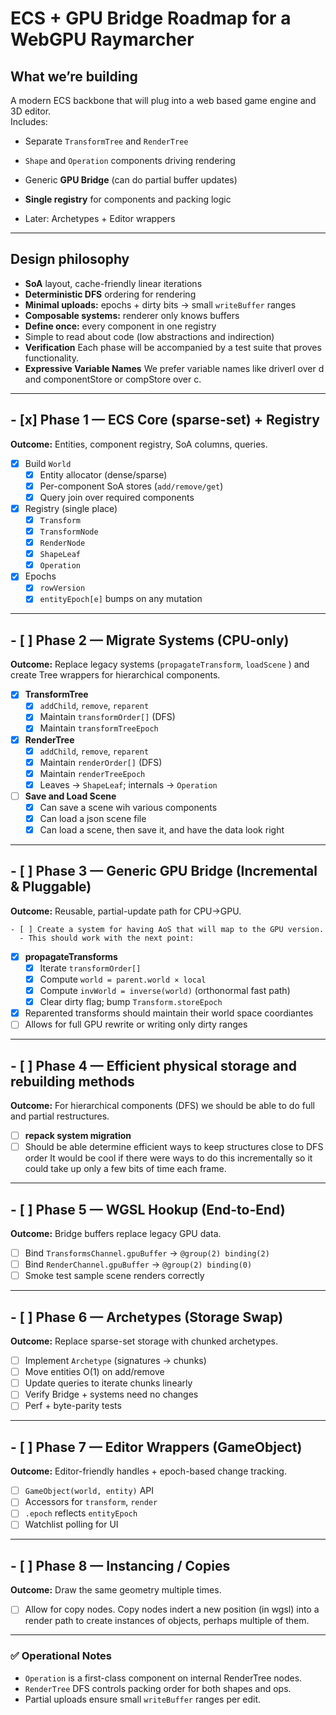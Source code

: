 # ECS + GPU Bridge Roadmap for a WebGPU Raymarcher

## What we’re building

A modern ECS backbone that will plug into a web based game engine and 3D editor.  
Includes:

- Separate `TransformTree` and `RenderTree`
    
- `Shape` and `Operation` components driving rendering
    
- Generic **GPU Bridge** (can do partial buffer updates)
    
- **Single registry** for components and packing logic
    
- Later: Archetypes + Editor wrappers
    

---

## Design philosophy

- **SoA** layout, cache-friendly linear iterations    
- **Deterministic DFS** ordering for rendering
- **Minimal uploads:** epochs + dirty bits → small `writeBuffer` ranges
- **Composable systems:** renderer only knows buffers
- **Define once:** every component in one registry
- Simple to read about code (low abstractions and indirection)
- **Verification** Each phase will be accompanied by a test suite that proves functionality.
- **Expressive Variable Names** We prefer variable names like driverI over d and componentStore or compStore over c.
---

## - [x] Phase 1 — ECS Core (sparse-set) + Registry
**Outcome:** Entities, component registry, SoA columns, queries.  

- [x] Build `World`
  - [x] Entity allocator (dense/sparse)
  - [x] Per-component SoA stores (`add/remove/get`)
  - [x] Query join over required components
- [x] Registry (single place)
  - [x] `Transform`
  - [x] `TransformNode`
  - [x] `RenderNode`
  - [x] `ShapeLeaf`
  - [x] `Operation`
- [x] Epochs
  - [x] `rowVersion`  
  - [x] `entityEpoch[e]` bumps on any mutation  

---

## - [ ] Phase 2 — Migrate Systems (CPU-only)
**Outcome:** Replace legacy systems (`propagateTransform`, `loadScene` ) and create Tree wrappers for hierarchical components.

- [x] **TransformTree**
  - [x] `addChild`, `remove`, `reparent`
  - [x] Maintain `transformOrder[]` (DFS)
  - [x] Maintain `transformTreeEpoch`
- [x] **RenderTree**
  - [x] `addChild`, `remove`, `reparent`
  - [x] Maintain `renderOrder[]` (DFS)
  - [x] Maintain `renderTreeEpoch`
  - [x] Leaves → `ShapeLeaf`; internals → `Operation`
- [ ] **Save and Load Scene**
  - [x] Can save a scene wih various components
  - [x] Can load a json scene file
  - [x] Can load a scene, then save it, and have the data look right

---

## - [ ] Phase 3 — Generic GPU Bridge (Incremental & Pluggable)
**Outcome:** Reusable, partial-update path for CPU→GPU.  

    - [ ] Create a system for having AoS that will map to the GPU version.
      - This should work with the next point:
  - [x] **propagateTransforms**
    - [x] Iterate `transformOrder[]`
    - [x] Compute `world = parent.world × local`
    - [x] Compute `invWorld = inverse(world)` (orthonormal fast path)
    - [x] Clear dirty flag; bump `Transform.storeEpoch`
  - [x] Reparented transforms should maintain their world space coordiantes
  - [ ] Allows for full GPU rewrite or writing only dirty ranges

---
## - [ ] Phase 4 — Efficient physical storage and rebuilding methods
**Outcome:** For hierarchical components (DFS) we should be able to do full and partial restructures. 
- [ ] **repack system migration**
- [ ] Should be able determine efficient ways to keep structures close to DFS order
      It would be cool if there were ways to do this incrementally so it could take up only a few bits of time each frame.
---

## - [ ] Phase 5 — WGSL Hookup (End-to-End)
**Outcome:** Bridge buffers replace legacy GPU data.  

- [ ] Bind `TransformsChannel.gpuBuffer` → `@group(2) binding(2)`
- [ ] Bind `RenderChannel.gpuBuffer` → `@group(2) binding(0)`
- [ ] Smoke test sample scene renders correctly  

---

## - [ ] Phase 6 — Archetypes (Storage Swap)
**Outcome:** Replace sparse-set storage with chunked archetypes.  

- [ ] Implement `Archetype` (signatures → chunks)
- [ ] Move entities O(1) on add/remove
- [ ] Update queries to iterate chunks linearly
- [ ] Verify Bridge + systems need no changes
- [ ] Perf + byte-parity tests  

---

## - [ ] Phase 7 — Editor Wrappers (GameObject)
**Outcome:** Editor-friendly handles + epoch-based change tracking.  

- [ ] `GameObject(world, entity)` API  
- [ ] Accessors for `transform`, `render`  
- [ ] `.epoch` reflects `entityEpoch`
- [ ] Watchlist polling for UI  

---

## - [ ] Phase 8 — Instancing / Copies 
**Outcome:** Draw the same geometry multiple times.  

  - [ ] Allow for copy nodes.
      Copy nodes indert a new position (in wgsl) into a render path to create instances of objects, perhaps multiple of them. 

---

### ✅ Operational Notes
- `Operation` is a first-class component on internal RenderTree nodes.  
- `RenderTree` DFS controls packing order for both shapes and ops.  
- Partial uploads ensure small `writeBuffer` ranges per edit.  
